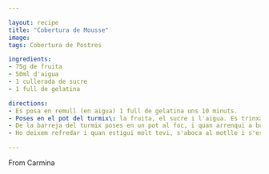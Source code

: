 ```yaml
---

layout: recipe
title: "Cobertura de Mousse"
image: 
tags: Cobertura de Postres

ingredients:
- 75g de fruita
- 50ml d'aigua
- 1 cullerada de sucre
- 1 full de gelatina

directions:
- Es posa en remull (en aigua) 1 full de gelatina uns 10 minuts.
- Poses en el pot del turmix\: la fruita, el sucre i l'aigua. Es trinxa bé.
- De la barreja del turmix poses en un pot al foc, i quan arrenqui a bullir ho retirem del foc i hi desfem la gelatina remullada (tot ben remenat).
- Ho deixem refredar i quan estigui molt tevi, s'aboca al motlle i s'espera 1h a la nevera.

---
```


From Carmina
